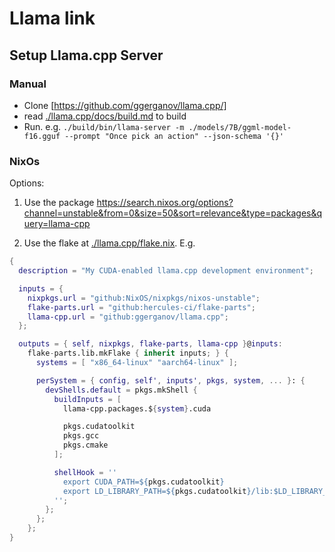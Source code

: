 # Llama link

## Setup Llama.cpp Server

### Manual

- Clone [https://github.com/ggerganov/llama.cpp/]
- read [./llama.cpp/docs/build.md](https://github.com/ggerganov/llama.cpp/blob/master/docs/build.md) to build
- Run. e.g. `./build/bin/llama-server -m ./models/7B/ggml-model-f16.gguf --prompt "Once pick an action" --json-schema '{}'`


### NixOs

Options:
1. Use the package https://search.nixos.org/options?channel=unstable&from=0&size=50&sort=relevance&type=packages&query=llama-cpp

2. Use the flake at [./llama.cpp/flake.nix](https://github.com/ggerganov/llama.cpp/blob/master/flake.nix). E.g.
```nix
{
  description = "My CUDA-enabled llama.cpp development environment";

  inputs = {
    nixpkgs.url = "github:NixOS/nixpkgs/nixos-unstable";
    flake-parts.url = "github:hercules-ci/flake-parts";
    llama-cpp.url = "github:ggerganov/llama.cpp";
  };

  outputs = { self, nixpkgs, flake-parts, llama-cpp }@inputs:
    flake-parts.lib.mkFlake { inherit inputs; } {
      systems = [ "x86_64-linux" "aarch64-linux" ];

      perSystem = { config, self', inputs', pkgs, system, ... }: {
        devShells.default = pkgs.mkShell {
          buildInputs = [
            llama-cpp.packages.${system}.cuda

            pkgs.cudatoolkit
            pkgs.gcc
            pkgs.cmake
          ];

          shellHook = ''
            export CUDA_PATH=${pkgs.cudatoolkit}
            export LD_LIBRARY_PATH=${pkgs.cudatoolkit}/lib:$LD_LIBRARY_PATH
          '';
        };
      };
    };
}
```